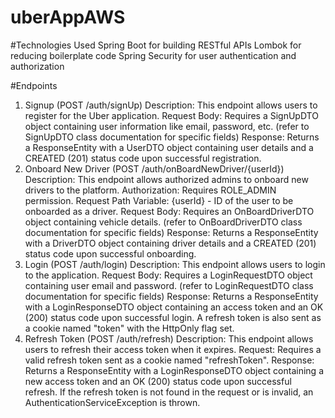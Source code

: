 # uberAppAWS

#Technologies Used
  Spring Boot for building RESTful APIs
  Lombok for reducing boilerplate code
  Spring Security for user authentication and authorization

#Endpoints
  1. Signup (POST /auth/signUp)
    Description: This endpoint allows users to register for the Uber application.
    Request Body: Requires a SignUpDTO object containing user information like email, password, etc. (refer to SignUpDTO class documentation for specific fields)
    Response: Returns a ResponseEntity with a UserDTO object containing user details and a CREATED (201) status code upon successful registration.
  2. Onboard New Driver (POST /auth/onBoardNewDriver/{userId})
    Description: This endpoint allows authorized admins to onboard new drivers to the platform.
    Authorization: Requires ROLE_ADMIN permission.
    Request Path Variable: {userId} - ID of the user to be onboarded as a driver.
    Request Body: Requires an OnBoardDriverDTO object containing vehicle details. (refer to OnBoardDriverDTO class documentation for specific fields)
    Response: Returns a ResponseEntity with a DriverDTO object containing driver details and a CREATED (201) status code upon successful onboarding.
  3. Login (POST /auth/login)
    Description: This endpoint allows users to login to the application.
    Request Body: Requires a LoginRequestDTO object containing user email and password. (refer to LoginRequestDTO class documentation for specific fields)
    Response: Returns a ResponseEntity with a LoginResponseDTO object containing an access token and an OK (200) status code upon successful login.
    A refresh token is also sent as a cookie named "token" with the HttpOnly flag set.
  4. Refresh Token (POST /auth/refresh)
    Description: This endpoint allows users to refresh their access token when it expires.
    Request: Requires a valid refresh token sent as a cookie named "refreshToken".
    Response: Returns a ResponseEntity with a LoginResponseDTO object containing a new access token and an OK (200) status code upon successful refresh.
    If the refresh token is not found in the request or is invalid, an AuthenticationServiceException is thrown.
